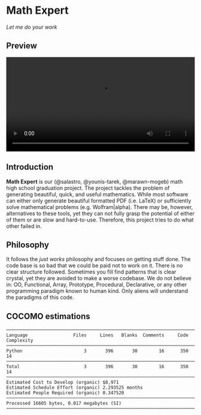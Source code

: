# Math Expert
*Let me do your work*

## Preview
<video src="media/preview.mp4" width="100%"></video>

## Introduction
**Math Expert** is our (@salastro, @younis-tarek, @marawn-mogeb) math high
school graduation project. The project tackles the problem of generating
beautiful, quick, and useful mathematics. While most software can either only
generate beautiful formatted PDF (i.e. LaTeX) or sufficiently solve
mathematical problems (e.g. Wolfram|alpha). There may be, however, alternatives
to these tools, yet they can not fully grasp the potential of either of them
or are slow and hard-to-use. Therefore, this project tries to do what other
failed in.

## Philosophy
It follows the *just works* philosophy and focuses on getting stuff done. The
code base is so bad that we could be paid not to work on it. There is no clear
structure followed. Sometimes you fill find patterns that is clear crystal, yet
they are avoided to make a worse codebase. We do not believe in: OO,
Functional, Array, Prototype, Procedural, Declarative, or any other programming
paradigm known to human kind. Only aliens will understand the paradigms of this
code.

## COCOMO estimations
```
───────────────────────────────────────────────────────────────────────────────
Language                 Files     Lines   Blanks  Comments     Code Complexity
───────────────────────────────────────────────────────────────────────────────
Python                       3       396       30        16      350         14
───────────────────────────────────────────────────────────────────────────────
Total                        3       396       30        16      350         14
───────────────────────────────────────────────────────────────────────────────
Estimated Cost to Develop (organic) $8,971
Estimated Schedule Effort (organic) 2.293525 months
Estimated People Required (organic) 0.347520
───────────────────────────────────────────────────────────────────────────────
Processed 16605 bytes, 0.017 megabytes (SI)
───────────────────────────────────────────────────────────────────────────────

```
